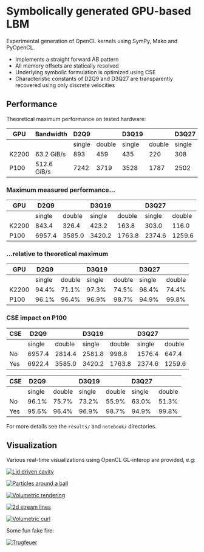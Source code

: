 # Symbolically generated GPU-based LBM

Experimental generation of OpenCL kernels using SymPy, Mako and PyOpenCL.

* Implements a straight forward AB pattern
* All memory offsets are statically resolved
* Underlying symbolic formulation is optimized using CSE
* Characteristic constants of D2Q9 and D3Q27 are transparently recovered using only discrete velocities

## Performance

Theoretical maximum performance on tested hardware:

| GPU    | Bandwidth   | D2Q9   | &nbsp; | D3Q19  | &nbsp; | D3Q27  | &nbsp; | 
| ------ | ----------- | ------ | ------ | ------ | ------ | ------ | ------ |
| &nbsp; | &nbsp;      | single | double | single | double | single | double | 
| K2200  | 63.2 GiB/s  | 893    | 459    | 435    |  220   |  308   | 156    |
| P100   | 512.6 GiB/s | 7242   | 3719   | 3528   | 1787   | 2502   | 1262   |

### Maximum measured performance...

| GPU    | D2Q9   | &nbsp; | D3Q19  | &nbsp; | D3Q27  | &nbsp; |
| ------ | ------ | ------ | ------ | ------ | ------ | ------ |
| &nbsp; | single | double | single | double | single | double |
| K2200  | 843.4  | 326.4  | 423.2  | 163.8  | 303.0  | 116.0  |
| P100   | 6957.4 | 3585.0 | 3420.2 | 1763.8 | 2374.6 | 1259.6 |

### ...relative to theoretical maximum

| GPU    | D2Q9   | &nbsp; | D3Q19  | &nbsp; | D3Q27  | &nbsp; |
| ------ | ------ | ------ | ------ | ------ | ------ | ------ |
| &nbsp; | single | double | single | double | single | double |
| K2200  | 94.4%  | 71.1%  | 97.3%  | 74.5%  | 98.4%  | 74.4%  |
| P100   | 96.1%  | 96.4%  | 96.9%  | 98.7%  | 94.9%  | 99.8%  |

### CSE impact on P100

| CSE    | D2Q9   | &nbsp; | D3Q19  | &nbsp; | D3Q27  | &nbsp; |
| ------ | ------ | ------ | ------ | ------ | ------ | ------ |
| &nbsp; | single | double | single | double | single | double |
| No     | 6957.4 | 2814.4 | 2581.8 |  998.8 | 1576.4 |  647.4 |
| Yes    | 6922.4 | 3585.0 | 3420.2 | 1763.8 | 2374.6 | 1259.6 |

| CSE    | D2Q9   | &nbsp; | D3Q19  | &nbsp; | D3Q27  | &nbsp; |
| ------ | ------ | ------ | ------ | ------ | ------ | ------ |
| &nbsp; | single | double | single | double | single | double |
| No     | 96.1%  | 75.7%  | 73.2%  | 55.9%  | 63.0%  | 51.3%  |
| Yes    | 95.6%  | 96.4%  | 96.9%  | 98.7%  | 94.9%  | 99.8%  |

For more details see the `results/` and `notebook/` directories.

## Visualization

Various real-time visualizations using OpenCL GL-interop are provided, e.g:

[![Lid driven cavity](https://img.youtube.com/vi/Y3UxNENB7Ic/0.jpg)](https://www.youtube.com/watch?v=Y3UxNENB7Ic)

[![Particles around a ball](https://img.youtube.com/vi/VG4qfXijcsE/0.jpg)](https://www.youtube.com/watch?v=VG4qfXijcsE)

[![Volumetric rendering](https://img.youtube.com/vi/HEBdttFrU1A/0.jpg)](https://www.youtube.com/watch?v=HEBdttFrU1A)

[![2d stream lines](https://img.youtube.com/vi/bpzFLiKdBlI/0.jpg)](https://www.youtube.com/watch?v=bpzFLiKdBlI)

[![Volumetric curl](https://img.youtube.com/vi/tt-qa0TXdGA/0.jpg)](https://www.youtube.com/watch?v=tt-qa0TXdGA)

Some fun fake fire:

[![Trugfeuer](https://img.youtube.com/vi/J6aXa46ZDsw/0.jpg)](https://www.youtube.com/watch?v=J6aXa46ZDsw)
